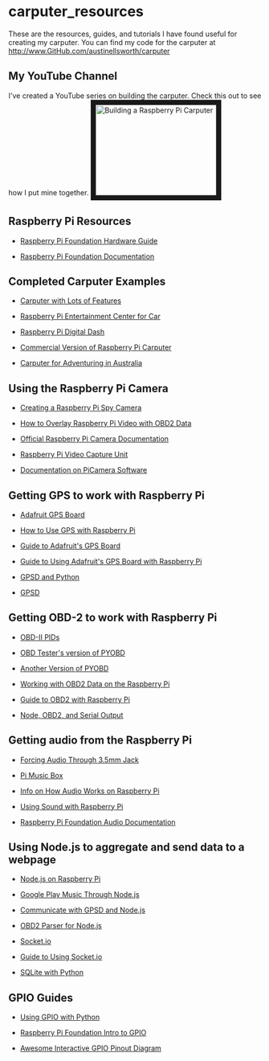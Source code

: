# carputer_resources
These are the resources, guides, and tutorials I have found useful for creating my carputer. You can find my code for the carputer at http://www.GitHub.com/austinellsworth/carputer

## My YouTube Channel
I've created a YouTube series on building the carputer. Check this out to see how I put mine together.
<a href="http://www.youtube.com/watch?feature=player_embedded&v=0kpCKH1egPs
" target="_blank"><img src="http://img.youtube.com/vi/0kpCKH1egPs/0.jpg" 
alt="Building a Raspberry Pi Carputer" width="240" height="180" border="10" /></a>

## Raspberry Pi Resources

* [Raspberry Pi Foundation Hardware Guide](https://www.raspberrypi.org/learning/hardware-guide/)

* [Raspberry Pi Foundation Documentation](https://www.raspberrypi.org/documentation/)


## Completed Carputer Examples

* [Carputer with Lots of Features](http://engineering-diy.blogspot.ro/2015/01/raspberrypi-carpc-tutorial.html)

* [Raspberry Pi Entertainment Center for Car](http://www.instructables.com/id/Raspberry-Pi-Touch-Screen-Car-Computer/)

* [Raspberry Pi Digital Dash](https://www.youtube.com/watch?v=5C9ypE6JUuY)

* [Commercial Version of Raspberry Pi Carputer](https://www.autopi.io/blog/build-a-raspberry-pi-touch-screen-car-computer/)

* [Carputer for Adventuring in Australia](https://www.development-cycle.com/2016/02/07/building-a-raspberry-pi-car-computer/)


## Using the Raspberry Pi Camera

* [Creating a Raspberry Pi Spy Camera](https://www.raspberrypi-spy.co.uk/2014/11/how-to-create-a-raspberry-pi-video-capture-unit-part-1/)

* [How to Overlay Raspberry Pi Video with OBD2 Data](http://www.stuffaboutcode.com/2013/07/raspberry-pi-car-cam-overlaid-with-obd.html)

* [Official Raspberry Pi Camera Documentation](https://www.raspberrypi.org/documentation/raspbian/applications/camera.md)

* [Raspberry Pi Video Capture Unit](https://bitbucket.org/MattHawkinsUK/rpispy-video-capture-unit)

* [Documentation on PiCamera Software](http://picamera.readthedocs.io/en/release-1.13/)


## Getting GPS to work with Raspberry Pi

* [Adafruit GPS Board](https://www.adafruit.com/product/746)

* [How to Use GPS with Raspberry Pi](https://area-51.blog/2012/06/18/getting-gps-to-work-on-a-raspberry-pi/)

* [Guide to Adafruit's GPS Board](https://learn.adafruit.com/adafruit-ultimate-gps)

* [Guide to Using Adafruit's GPS Board with Raspberry Pi](https://learn.adafruit.com/adafruit-ultimate-gps-on-the-raspberry-pi/introduction)

* [GPSD and Python](http://www.danmandle.com/blog/getting-gpsd-to-work-with-python/)

* [GPSD](http://catb.org/gpsd/)


## Getting OBD-2 to work with Raspberry Pi

* [OBD-II PIDs](https://en.wikipedia.org/wiki/OBD-II_PIDs)

* [OBD Tester's version of PYOBD](http://www.obdtester.com/pyobd)

* [Another Version of PYOBD](https://github.com/roflson/pyobd)

* [Working with OBD2 Data on the Raspberry Pi](http://www.stuffaboutcode.com/2013/07/raspberry-pi-reading-car-obd-ii-data.html)

* [Guide to OBD2 with Raspberry Pi](https://fabcirablog.weebly.com/blog/reading-a-cars-obdii-port-with-a-raspberry-pi)

* [Node, OBD2, and Serial Output](https://github.com/EricSmekens/node-serial-obd)


## Getting audio from the Raspberry Pi

* [Forcing Audio Through 3.5mm Jack](https://www.raspberrypi.org/forums/viewtopic.php?f=91&t=40872)

* [Pi Music Box](http://www.pimusicbox.com/)

* [Info on How Audio Works on Raspberry Pi](https://jeffskinnerbox.wordpress.com/2012/11/15/getting-audio-out-working-on-the-raspberry-pi/)

* [Using Sound with Raspberry Pi](http://blog.scphillips.com/posts/2013/01/sound-configuration-on-raspberry-pi-with-alsa/)

* [Raspberry Pi Foundation Audio Documentation](https://www.raspberrypi.org/documentation/usage/audio/)


## Using Node.js to aggregate and send data to a webpage

* [Node.js on Raspberry Pi](http://weworkweplay.com/play/raspberry-pi-nodejs/)

* [Google Play Music Through Node.js](https://www.npmjs.com/package/playmusic)

* [Communicate with GPSD and Node.js](https://www.npmjs.com/package/node-gpsd)

* [OBD2 Parser for Node.js](https://www.npmjs.com/package/obd-parser)

* [Socket.io](https://socket.io/)

* [Guide to Using Socket.io](http://nodesource.com/blog/understanding-socketio/)

* [SQLite with Python](http://zetcode.com/db/sqlitepythontutorial/)

## GPIO Guides

* [Using GPIO with Python](https://sourceforge.net/p/raspberry-gpio-python/wiki/BasicUsage/)

* [Raspberry Pi Foundation Intro to GPIO](https://www.raspberrypi.org/documentation/usage/gpio-plus-and-raspi2/README.md)

* [Awesome Interactive GPIO Pinout Diagram](https://pinout.xyz/)
